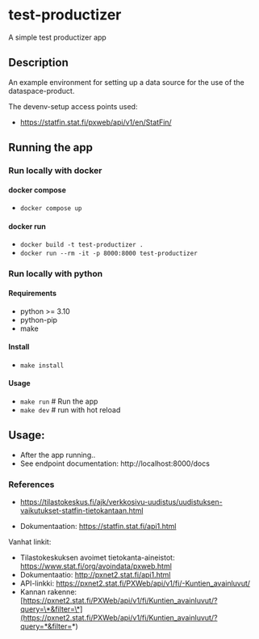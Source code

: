 # test-productizer

A simple test productizer app

## Description

An example environment for setting up a data source for the use of the dataspace-product.

The devenv-setup access points used:

- https://statfin.stat.fi/pxweb/api/v1/en/StatFin/

## Running the app

### Run locally with docker

#### docker compose

- `docker compose up`

#### docker run

- `docker build -t test-productizer .`
- `docker run --rm -it -p 8000:8000 test-productizer`

### Run locally with python

#### Requirements

- python >= 3.10
- python-pip
- make

#### Install

- `make install`

#### Usage

- `make run` # Run the app
- `make dev` # run with hot reload

## Usage:

- After the app running..
- See endpoint documentation: http://localhost:8000/docs

### References

- https://tilastokeskus.fi/ajk/verkkosivu-uudistus/uudistuksen-vaikutukset-statfin-tietokantaan.html

- Dokumentaation: https://statfin.stat.fi/api1.html

Vanhat linkit:

- Tilastokeskuksen avoimet tietokanta-aineistot: https://www.stat.fi/org/avoindata/pxweb.html
- Dokumentaatio: http://pxnet2.stat.fi/api1.html
- API-linkki: https://pxnet2.stat.fi/PXWeb/api/v1/fi/-Kuntien_avainluvut/
- Kannan rakenne: [https://pxnet2.stat.fi/PXWeb/api/v1/fi/Kuntien_avainluvut/?query=\*&filter=\*](https://pxnet2.stat.fi/PXWeb/api/v1/fi/Kuntien_avainluvut/?query=*&filter=*)
